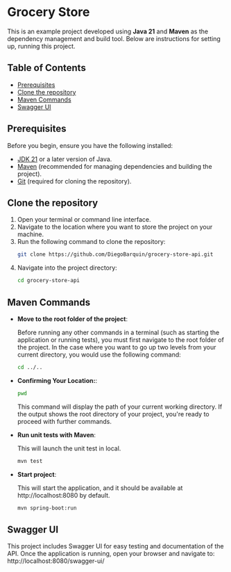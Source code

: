 # Grocery Store

This is an example project developed using **Java 21** and **Maven** as the dependency management and build tool. Below are instructions for setting up, running this project.

## Table of Contents

- [Prerequisites](#prerequisites)
- [Clone the repository](#clone-the-repository)
- [Maven Commands](#maven-commands)
- [Swagger UI](#swagger-ui)

## Prerequisites

Before you begin, ensure you have the following installed:

- [JDK 21](https://www.oracle.com/cis/java/technologies/downloads/#java21) or a later version of Java.
- [Maven](https://maven.apache.org/install.html) (recommended for managing dependencies and building the project).
- [Git](https://git-scm.com/) (required for cloning the repository).

## Clone the repository

1. Open your terminal or command line interface.
2. Navigate to the location where you want to store the project on your machine.
3. Run the following command to clone the repository:
   ```bash
   git clone https://github.com/DiegoBarquin/grocery-store-api.git
   ```
4. Navigate into the project directory:
   ```bash
   cd grocery-store-api
   ```

## Maven Commands

- **Move to the root folder of the project**:

   Before running any other commands in a terminal (such as starting the application or running tests),
you must first navigate to the root folder of the project.
In the case where you want to go up two levels from your current directory, you would use the following command:

   ```bash
   cd ../.. 
   ```

- **Confirming Your Location:**:
   ```bash
   pwd
   ```
   This command will display the path of your current working directory. 
If the output shows the root directory of your project, you're ready to proceed with further commands.


- **Run unit tests with Maven**:

   This will launch the unit test in local.
   ```bash
   mvn test 
   ```
- **Start project**:

   This will start the application, and it should be available at http://localhost:8080 by default.
   ```bash
   mvn spring-boot:run 
   ```

## Swagger UI
This project includes Swagger UI for easy testing and documentation of the API.
Once the application is running, open your browser and navigate to:
http://localhost:8080/swagger-ui/